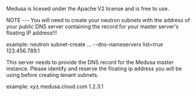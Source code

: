 Medusa is licesed under the Apache V2 license and is free to use.

NOTE --- You will need to create your neutron subnets with the address of your
public DNS server containing the record for your master server's floating IP address!!!

example:  neutron subnet-create ... --dns-nameservers list=true 123.456.789.1

This server needs to provide the DNS record for the Medusa master instance.  Please
identify and reserve the floating ip address you will be using before creating
tenant subnets.

example: xyz.medusa.cloud.com 1.2.3.1


